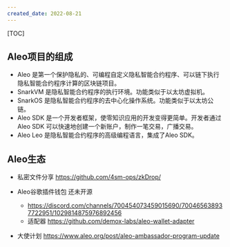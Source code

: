 ```yaml
---
created_date: 2022-08-21
---
```


[TOC]

## Aleo项目的组成
- Aleo 是第一个保护隐私的、可编程自定义隐私智能合约程序、可以链下执行隐私智能合约程序计算的区块链项目。
- SnarkVM 是隐私智能合约程序的执行环境。功能类似于以太坊虚拟机。
- SnarkOS 是隐私智能合约程序的去中心化操作系统。功能类似于以太坊公链。
- Aleo SDK 是一个开发者框架，使零知识应用的开发变得更简单。开发者通过 Aleo SDK 可以快速地创建一个新账户，制作一笔交易，广播交易。
- Aleo Leo 是隐私智能合约程序的高级编程语言，集成了Aleo SDK。

## Aleo生态
- 私密文件分享 https://github.com/4sm-ops/zkDrop/

- Aleo谷歌插件钱包 还未开源
    - https://discord.com/channels/700454073459015690/700465638937722951/1029814875976892456
    - 适配器 https://github.com/demox-labs/aleo-wallet-adapter

- 大使计划 https://www.aleo.org/post/aleo-ambassador-program-update
